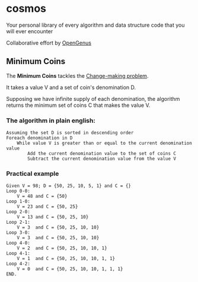 
# cosmos

Your personal library of every algorithm and data structure code that you will ever encounter

Collaborative effort by [OpenGenus](https://github.com/opengenus)

## Minimum Coins

The **Minimum Coins** tackles the [Change-making problem](https://en.wikipedia.org/wiki/Change-making_problem).

It takes a value V and a set of coin's denomination D.

Supposing we have infinite supply of each denomination, the algorithm returns the minimum set of coins C that makes the value V.

### The algorithm in plain english:

    Assuming the set D is sorted in descending order
    Foreach denomination in D
        While value V is greater than or equal to the current denomination value
            Add the current denomination value to the set of coins C
            Subtract the current denomination value from the value V

### Practical example

    Given V = 98; D = {50, 25, 10, 5, 1} and C = {}
    Loop 0-0:
        V = 48 and C = {50}
    Loop 1-0:
        V = 23 and C = {50, 25}
    Loop 2-0:
        V = 13 and C = {50, 25, 10}
    Loop 2-1:
        V = 3  and C = {50, 25, 10, 10}
    Loop 3-0:
        V = 3  and C = {50, 25, 10, 10}
    Loop 4-0:
        V = 2  and C = {50, 25, 10, 10, 1}
    Loop 4-1:
        V = 1  and C = {50, 25, 10, 10, 1, 1}
    Loop 4-2:
        V = 0  and C = {50, 25, 10, 10, 1, 1, 1}
    END.